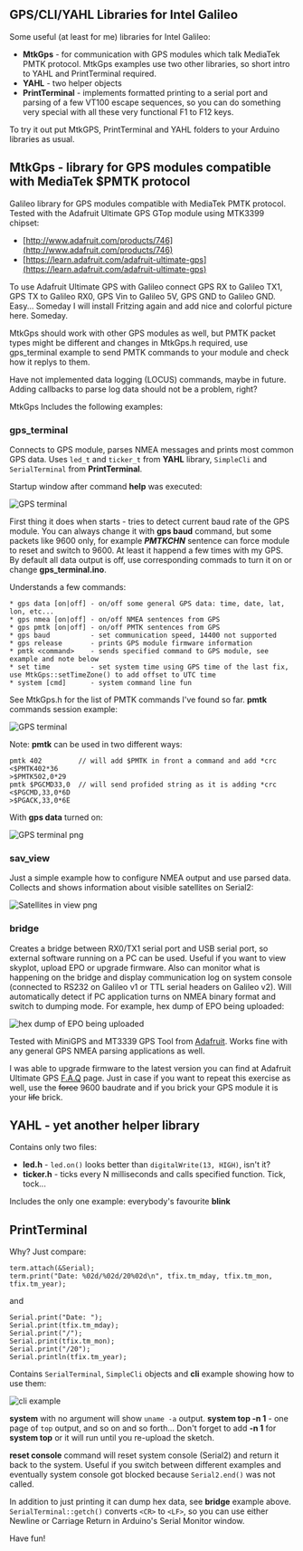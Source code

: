 ## GPS/CLI/YAHL Libraries for Intel Galileo
Some useful (at least for me) libraries for Intel Galileo:

* **MtkGps** - for communication with GPS modules which talk MediaTek PMTK protocol. MtkGps examples use two other libraries, so short intro  to YAHL and PrintTerminal required.   
* **YAHL** - two helper objects
* **PrintTerminal** - implements formatted printing to a serial port and parsing of a few VT100 escape sequences, so you can do something very special with all these very functional F1 to F12 keys. 

To try it out put MtkGPS, PrintTerminal and YAHL folders to your Arduino libraries as usual.
 
## MtkGps - library for GPS modules compatible with MediaTek $PMTK protocol 
Galileo library for GPS modules compatible with MediaTek PMTK protocol. Tested with the Adafruit Ultimate GPS GTop module using MTK3399 chipset:

* [http://www.adafruit.com/products/746](http://www.adafruit.com/products/746)
* [https://learn.adafruit.com/adafruit-ultimate-gps](https://learn.adafruit.com/adafruit-ultimate-gps)

To use Adafruit Ultimate GPS with Galileo connect GPS RX to Galileo TX1, GPS TX to Galileo RX0, GPS Vin to Galileo 5V, GPS GND to Galileo GND. Easy... Someday I will install Fritzing again and add nice and colorful picture here. Someday. 

MtkGps should work with other GPS modules as well, but PMTK packet types might be different and changes in MtkGps.h required, use gps_terminal example to send PMTK commands to your module and check how it replys to them.

Have not implemented data logging (LOCUS) commands, maybe in future. Adding callbacks to parse log data should not be a problem, right?

MtkGps Includes the following examples:
### gps_terminal
Connects to GPS module, parses NMEA messages and prints most common GPS data. Uses `led_t` and `ticker_t` from **YAHL** library, `SimpleCli` and `SerialTerminal` from **PrintTerminal**.

Startup window after command **help** was executed:

![GPS terminal](http://achilikin.com/github/Gps_terminal.png)

First thing it does when starts - tries to detect current baud rate of the GPS module. You can always change it with **gps baud** command, but some packets like 9600 only, for example ***PMTKCHN*** sentence can force module to reset and switch to 9600. At least it happend a few times with my GPS. By default all data output is off, use corresponding commads to turn it on or change **gps_terminal.ino**.

Understands a few commands:

    * gps data [on|off] - on/off some general GPS data: time, date, lat, lon, etc...
    * gps nmea [on|off] - on/off NMEA sentences from GPS
    * gps pmtk [on|off] - on/off PMTK sentences from GPS
    * gps baud          - set communication speed, 14400 not supported
    * gps release       - prints GPS module firmware information
    * pmtk <command>    - sends specified command to GPS module, see example and note below
    * set time          - set system time using GPS time of the last fix, use MtkGps::setTimeZone() to add offset to UTC time
    * system [cmd]      - system command line fun


See MtkGps.h for the list of PMTK commands I've found so far. **pmtk** commands session example: 

![GPS terminal](http://achilikin.com/github/Gps_term_pmtk.png)

Note: **pmtk** can be used in two different ways:
```
pmtk 402         // will add $PMTK in front a command and add *crc
<$PMTK402*36
>$PMTK502,0*29
pmtk $PGCMD33,0  // will send profided string as it is adding *crc 
<$PGCMD,33,0*6D
>$PGACK,33,0*6E
```

With **gps data** turned on:

![GPS terminal png](http://achilikin.com/github/gps_term_data.png)

### sav_view
Just a simple example how to configure NMEA output and use parsed data. Collects and shows information about visible satellites on Serial2:

![Satellites in view png](http://achilikin.com/github/Sat_view.png)  

### bridge
Creates a bridge between RX0/TX1 serial port and USB serial port, so external software running on a PC can be used. Useful if you want to view skyplot, upload EPO or upgrade firmware. Also can monitor what is happening on the bridge and display communication log on system console (connected to RS232 on Galileo v1 or TTL serial headers on Galileo v2).
Will automatically detect if PC application turns on NMEA binary format and switch to dumping mode. For example, hex dump of EPO being uploaded:  

![hex dump of EPO being uploaded](http://achilikin.com/github/Bridge.png)

Tested with MiniGPS and MT3339 GPS Tool from [Adafruit](https://learn.adafruit.com/adafruit-ultimate-gps/downloads-and-resources). Works fine with any general GPS NMEA parsing applications as well. 

I was able to upgrade firmware to the latest version you can find at Adafruit Ultimate GPS [F.A.Q](https://learn.adafruit.com/adafruit-ultimate-gps/faq) page. Just in case if you want to repeat this exercise as well, use the ~~force~~ 9600 baudrate and if you brick your GPS module it is your ~~life~~ brick. 

## YAHL - yet another helper library
Contains only two files: 

* **led.h** - `led.on()` looks better than `digitalWrite(13, HIGH)`, isn't it?
* **ticker.h** - ticks every N milliseconds and calls specified function. Tick, tock...

Includes the only one example: everybody's favourite **blink** 

## PrintTerminal
Why? Just compare:

```
term.attach(&Serial);
term.print("Date: %02d/%02d/20%02d\n", tfix.tm_mday, tfix.tm_mon, tfix.tm_year);
```

and

```
Serial.print("Date: ");
Serial.print(tfix.tm_mday);
Serial.print("/");
Serial.print(tfix.tm_mon);
Serial.print("/20");
Serial.println(tfix.tm_year);
```

Contains `SerialTerminal`, `SimpleCli` objects and **cli** example showing how to use them:

![cli example](http://achilikin.com/github/cli.png)

**system** with no argument will show `uname -a` output. **system top -n 1** - one page of `top` output, and so on and so forth... Don't forget to add **-n 1** for **system top** or it will run until you re-upload the sketch. 

**reset console** command will reset system console (Serial2) and return it back to the system. Useful if you switch between different examples and eventually system console got blocked because `Serial2.end()` was not called.

In addition to just printing it can dump hex data, see **bridge** example above. `SerialTerminal::getch()` converts `<CR>` to `<LF>`, so you can use either Newline or Carriage Return in Arduino's Serial Monitor window.

Have fun!
